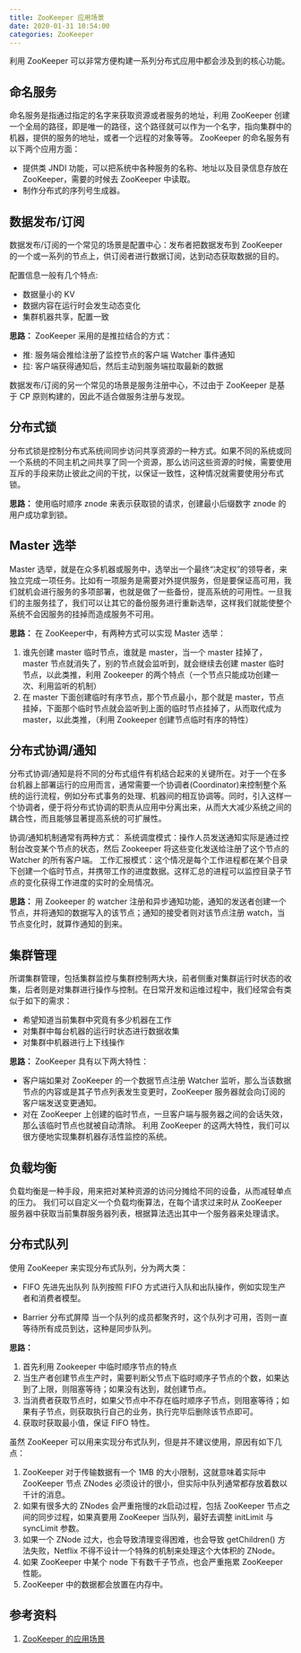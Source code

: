 ```yaml
---
title: ZooKeeper 应用场景
date: 2020-01-31 10:54:00
categories: ZooKeeper
---
```

利用 ZooKeeper 可以非常方便构建一系列分布式应用中都会涉及到的核心功能。

## 命名服务
命名服务是指通过指定的名字来获取资源或者服务的地址，利用 ZooKeeper 创建一个全局的路径，即是唯一的路径，这个路径就可以作为一个名字，指向集群中的机器，提供的服务的地址，或者一个远程的对象等等。
ZooKeeper 的命名服务有以下两个应用方面：
* 提供类 JNDI 功能，可以把系统中各种服务的名称、地址以及目录信息存放在 ZooKeeper，需要的时候去 ZooKeeper 中读取。
* 制作分布式的序列号生成器。

## 数据发布/订阅
数据发布/订阅的一个常见的场景是配置中心：发布者把数据发布到 ZooKeeper 的一个或一系列的节点上，供订阅者进行数据订阅，达到动态获取数据的目的。

配置信息一般有几个特点:
* 数据量小的 KV
* 数据内容在运行时会发生动态变化
* 集群机器共享，配置一致

**思路：**
ZooKeeper 采用的是推拉结合的方式：
* 推: 服务端会推给注册了监控节点的客户端 Watcher 事件通知
* 拉: 客户端获得通知后，然后主动到服务端拉取最新的数据

数据发布/订阅的另一个常见的场景是服务注册中心，不过由于 ZooKeeper 是基于 CP 原则构建的，因此不适合做服务注册与发现。

## 分布式锁
分布式锁是控制分布式系统间同步访问共享资源的一种方式。如果不同的系统或同一个系统的不同主机之间共享了同一个资源，那么访问这些资源的时候，需要使用互斥的手段来防止彼此之间的干扰，以保证一致性，这种情况就需要使用分布式锁。

**思路：**
使用临时顺序 znode 来表示获取锁的请求，创建最小后缀数字 znode 的用户成功拿到锁。

## Master 选举
Master 选举，就是在众多机器或服务中，选举出一个最终“决定权”的领导者，来独立完成一项任务。比如有一项服务是需要对外提供服务，但是要保证高可用，我们就机会进行服务的多项部署，也就是做了一些备份，提高系统的可用性。一旦我们的主服务挂了，我们可以让其它的备份服务进行重新选举，这样我们就能使整个系统不会因服务的挂掉而造成服务不可用。

**思路：**
在 ZooKeeper中，有两种方式可以实现 Master 选举：
1. 谁先创建 master 临时节点，谁就是 master，当一个 master 挂掉了，master 节点就消失了，别的节点就会监听到，就会继续去创建 master 临时节点，以此类推，利用 Zookeeper 的两个特点（一个节点只能成功创建一次、利用监听的机制）
2. 在 master 下面创建临时有序节点，那个节点最小，那个就是 master，节点挂掉，下面那个临时节点就会监听到上面的临时节点挂掉了，从而取代成为 master，以此类推，（利用 Zookeeper 创建节点临时有序的特性）

## 分布式协调/通知
分布式协调/通知是将不同的分布式组件有机结合起来的关键所在。对于一个在多台机器上部署运行的应用而言，通常需要一个协调者(Coordinator)来控制整个系统的运行流程，例如分布式事务的处理、机器间的相互协调等。同时，引入这样一个协调者，便于将分布式协调的职责从应用中分离出来，从而大大减少系统之间的耦合性，而且能够显著提高系统的可扩展性。

协调/通知机制通常有两种方式：
系统调度模式：操作人员发送通知实际是通过控制台改变某个节点的状态，然后 Zookeeper 将这些变化发送给注册了这个节点的 Watcher 的所有客户端。
工作汇报模式：这个情况是每个工作进程都在某个目录下创建一个临时节点，并携带工作的进度数据。这样汇总的进程可以监控目录子节点的变化获得工作进度的实时的全局情况。

**思路：**
用 Zookeeper 的 watcher 注册和异步通知功能，通知的发送者创建一个节点，并将通知的数据写入的该节点；通知的接受者则对该节点注册 watch，当节点变化时，就算作通知的到来。

## 集群管理
所谓集群管理，包括集群监控与集群控制两大块，前者侧重对集群运行时状态的收集，后者则是对集群进行操作与控制。在日常开发和运维过程中，我们经常会有类似于如下的需求：
* 希望知道当前集群中究竟有多少机器在工作
* 对集群中每台机器的运行时状态进行数据收集
* 对集群中机器进行上下线操作

**思路：**
ZooKeeper 具有以下两大特性：
* 客户端如果对 ZooKeeper 的一个数据节点注册 Watcher 监听，那么当该数据节点的内容或是其子节点列表发生变更时，ZooKeeper 服务器就会向订阅的客户端发送变更通知。
* 对在 ZooKeeper 上创建的临时节点，一旦客户端与服务器之间的会话失效，那么该临时节点也就被自动清除。
利用 ZooKeeper 的这两大特性，我们可以很方便地实现集群机器存活性监控的系统。

## 负载均衡
负载均衡是一种手段，用来把对某种资源的访问分摊给不同的设备，从而减轻单点的压力。
我们可以自定义一个负载均衡算法，在每个请求过来时从 ZooKeeper 服务器中获取当前集群服务器列表，根据算法选出其中一个服务器来处理请求。

## 分布式队列
使用 ZooKeeper 来实现分布式队列，分为两大类：
* FIFO 先进先出队列
队列按照 FIFO 方式进行入队和出队操作，例如实现生产者和消费者模型。

* Barrier 分布式屏障
当一个队列的成员都聚齐时，这个队列才可用，否则一直等待所有成员到达，这种是同步队列。

**思路：**
1. 首先利用 Zookeeper 中临时顺序节点的特点
2. 当生产者创建节点生产时，需要判断父节点下临时顺序子节点的个数，如果达到了上限，则阻塞等待；如果没有达到，就创建节点。
3. 当消费者获取节点时，如果父节点中不存在临时顺序子节点，则阻塞等待；如果有子节点，则获取执行自己的业务，执行完毕后删除该节点即可。
4. 获取时获取最小值，保证 FIFO 特性。

虽然 ZooKeeper 可以用来实现分布式队列，但是并不建议使用，原因有如下几点：
1. ZooKeeper 对于传输数据有一个 1MB 的大小限制，这就意味着实际中 ZooKeeper 节点 ZNodes 必须设计的很小，但实际中队列通常都存放着数以千计的消息。
2. 如果有很多大的 ZNodes 会严重拖慢的zk启动过程，包括 ZooKeeper 节点之间的同步过程，如果真要用 ZooKeeper 当队列，最好去调整 initLimit 与 syncLimit 参数。
3. 如果一个 ZNode 过大，也会导致清理变得困难，也会导致 getChildren() 方法失败，Netflix 不得不设计一个特殊的机制来处理这个大体积的 ZNode。
4. 如果 ZooKeeper 中某个 node 下有数千子节点，也会严重拖累 ZooKeeper 性能。
5. ZooKeeper 中的数据都会放置在内存中。


## 参考资料
1. [ZooKeeper 的应用场景](https://zhuanlan.zhihu.com/p/59669985)